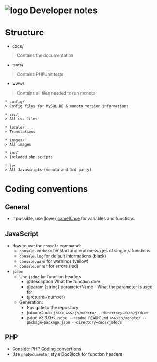 ![logo](https://raw.githubusercontent.com/yafp/monoto/master/images/logo/monotoLogoBlack.png) Developer notes
==========

# Structure
* docs/
> Contains the documentation

* tests/
> Contains PHPUnit tests

* www/
> Contains all files needed to run monoto

    * config/
    > Config files for MySQL DB & monoto version informations

    * css/
    > All css files

    * locale/
    > Translations

    * images/
    > All images

    * inc/
    > Included php scripts

    * js/
    > All Javascripts (monoto and 3rd party)


# Coding conventions
## General
* If possible, use  (lower)[camelCase](https://en.wikipedia.org/wiki/Camel_case) for variables and functions.

## JavaScript
* How to use the ```console``` command:
    * ```console.verbose``` for start and end messages of single js functions
    * ```console.log```  for default informations (black)
    * ```console.warn```  for warnings (yellow)
    * ```console.error```  for errors (red)
* ```jsdoc```
    * Use ```jsdoc``` for function headers
        * @description What the function does
        * @param {string} parameterName - What the parameter is used for
        * @returns {number}
    * Generation:
        * Navigate to the repository
        * jsdoc v2.x.x: ```jsdoc www/js/monoto/ --directory=docs/jsdocs```
        * jsdoc v3.3.0+: ```jsdoc --readme README.md www/js/monoto/ --package=package.json --directory=docs/jsdocs ```

## PHP
* Consider [PHP Coding conventions](https://www.mediawiki.org/wiki/Manual:Coding_conventions/PHP)
* Use ```phpDocumentor``` style DocBlock for function headers
